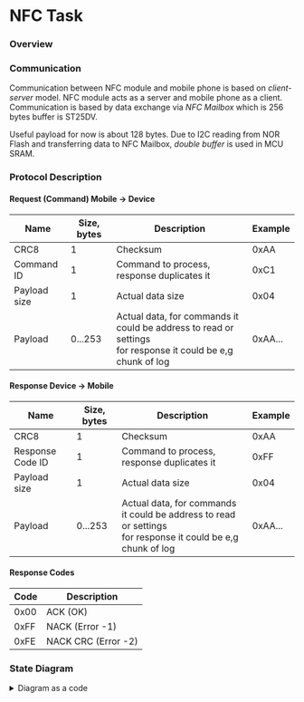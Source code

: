 # NFC Task

### Overview

### Communication

Communication between NFC module and mobile phone is based on *client-server* model. 
NFC module acts as a server and mobile phone as a client. 
Communication is based by data exchange via *NFC Mailbox* which is 256 bytes buffer is ST25DV.

Useful payload for now is about 128 bytes. Due to I2C reading from NOR Flash and transferring data to NFC Mailbox, *double buffer* is used in MCU SRAM.

### Protocol Description
#### Request (Command) Mobile -> Device

| Name       | Size, bytes | Description                                                                                                      | Example |
|------------|------------|------------------------------------------------------------------------------------------------------------------|---------|
| CRC8       | 1          | Checksum                                                                                                         | 0xAA |
| Command ID | 1          | Command to process, response duplicates it                                                                       | 0xC1    |
| Payload size | 1          | Actual data size                                                                                                 | 0x04    |
| Payload | 0...253    | Actual data, for commands it could be address to read or settings<br/> for response it could be e,g chunk of log | 0xAA... |

#### Response Device -> Mobile
| Name             | Size, bytes | Description                                                                                                      | Example |
|------------------|------------|------------------------------------------------------------------------------------------------------------------|---------|
| CRC8             | 1          | Checksum                                                                                                         | 0xAA    |
| Response Code ID | 1          | Command to process, response duplicates it                                                                       | 0xFF    |
| Payload size     | 1          | Actual data size                                                                                                 | 0x04    |
| Payload          | 0...253    | Actual data, for commands it could be address to read or settings<br/> for response it could be e,g chunk of log | 0xAA... | 

#### Response Codes
| Code | Description         |
|------|---------------------|
| 0x00 | ACK (OK)            |
| 0xFF | NACK (Error -1)     |
| 0xFE | NACK CRC (Error -2) |

### State Diagram

<details>
  <summary>Diagram as a code</summary>
  
```plantuml
@startuml
title NFC FSM
hide empty description

STANDBY: RF free\nI2C free
MAILBOX_RECEIVE_CMD: Mailbox received a message (command)
VALIDATE_MAILBOX: Check CRC 
MAILBOX_WRITE_RESPONSE: Write response to mailbox
ERROR: Error state\n\nGLOBAL_ERROR: Error message

[*] --> STANDBY : GLOBAL_CMD_INITIALIZE
STANDBY --> MAILBOX_RECEIVE_CMD : GPO_INTERRUPT

MAILBOX_RECEIVE_CMD --> VALIDATE_MAILBOX : NEW_MAILBOX_RF_CMD

VALIDATE_MAILBOX --> MAILBOX_WRITE_RESPONSE: CRC_ERROR
VALIDATE_MAILBOX --> MAILBOX_WRITE_RESPONSE: GLOBAL_CMD_XXX
note on link
    CMDs are processed globally
end note

MAILBOX_WRITE_RESPONSE --> STANDBY: GLOBAL_CMD_NFC_MAILBOX_WRITE

@enduml
```
</details>
